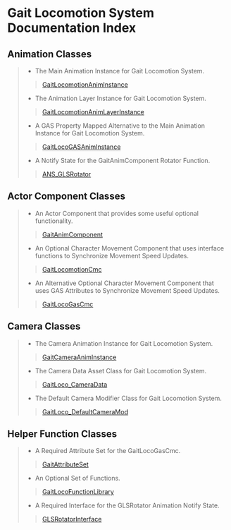 # Gait Locomotion System Documentation Index

## Animation Classes
> - The Main Animation Instance for Gait Locomotion System.
>> [GaitLocomotionAnimInstance]()
>
> - The Animation Layer Instance for Gait Locomotion System. 
>> [GaitLocomotionAnimLayerInstance]()
>
> - A GAS Property Mapped Alternative to the Main Animation Instance for Gait Locomotion System.
>> [GaitLocoGASAnimInstance]()
>
> - A Notify State for the GaitAnimComponent Rotator Function.
>> [ANS_GLSRotator](https://github.com/GoliathGuitars/GaitLocomotionSystem/blob/main/Documentation/Animation/ANS_GLSRotator.md)

## Actor Component Classes
> - An Actor Component that provides some useful optional functionality.
>> [GaitAnimComponent](https://github.com/GoliathGuitars/GaitLocomotionSystem/blob/main/Documentation/ActorComponentClasses/GaitAnimComponent.md)
>
> - An Optional Character Movement Component that uses interface functions to Synchronize Movement Speed Updates.
>>  [GaitLocomotionCmc](https://github.com/GoliathGuitars/GaitLocomotionSystem/blob/main/Documentation/ActorComponentClasses/GaitLocomotionCmc.md)
>
> - An Alternative Optional Character Movement Component that uses GAS Attributes to Synchronize Movement Speed Updates.
>>  [GaitLocoGasCmc](https://github.com/GoliathGuitars/GaitLocomotionSystem/blob/main/Documentation/ActorComponentClasses/GaitLocomotionGasCmc.md)

## Camera Classes
> - The Camera Animation Instance for Gait Locomotion System.
>> [GaitCameraAnimInstance](https://github.com/GoliathGuitars/GaitLocomotionSystem/blob/main/Documentation/Camera/GaitCameraAnimInstance.md)
>
> - The Camera Data Asset Class for Gait Locomotion System.
>> [GaitLoco_CameraData](https://github.com/GoliathGuitars/GaitLocomotionSystem/blob/main/Documentation/Camera/GaitLoco_CameraData.md)
>
> - The Default Camera Modifier Class for Gait Locomotion System.
>> [GaitLoco_DefaultCameraMod](https://github.com/GoliathGuitars/GaitLocomotionSystem/blob/main/Documentation/Camera/GaitLoco_DefaultCameraMod.md)

## Helper Function Classes
> - A Required Attribute Set for the GaitLocoGasCmc.
>> [GaitAttributeSet](https://github.com/GoliathGuitars/GaitLocomotionSystem/blob/main/Documentation/HelperFunctionClasses/GaitAttributeSet.md)
>
> - An Optional Set of Functions.
>> [GaitLocoFunctionLibrary](https://github.com/GoliathGuitars/GaitLocomotionSystem/blob/main/Documentation/HelperFunctionClasses/GaitLocoFunctionLibrary.md)
>
> - A Required Interface for the GLSRotator Animation Notify State.
>> [GLSRotatorInterface](https://github.com/GoliathGuitars/GaitLocomotionSystem/blob/main/Documentation/HelperFunctionClasses/GLSRotatorInterface.md)
>
